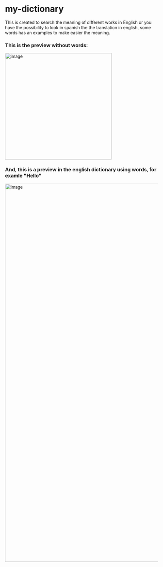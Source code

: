 # my-dictionary

This is created to search the meaning of different works in English or you have the possibility to look in spanish the the translation in english, some words has an examples to make easier the meaning.

### This is the preview without words:

<img width="351" alt="image" src="https://user-images.githubusercontent.com/68169750/195883910-1cd2df1b-8da2-4faa-800f-e827e407b5db.png">

### And, this is a preview in the english dictionary using words, for examle "Hello"

<img width="1247" alt="image" src="https://user-images.githubusercontent.com/68169750/195885088-8622b13e-3214-4c1e-8433-09f2f01e0b7d.png">
